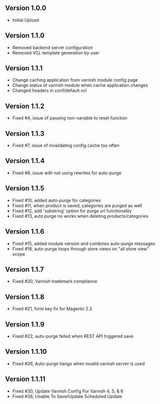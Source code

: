 ## Version 1.0.0
- Initial Upload

## Version 1.1.0
- Removed backend server configuration
- Removed VCL template generation by user

## Version 1.1.1
- Change caching application from varnish module config page
- Change status of varnish module when cache application changes
- Changed headers in conf/default.vcl

## Version 1.1.2
- Fixed #4, issue of passing non-variable to reset function

## Version 1.1.3
- Fixed #7, issue of invalidating config cache too often

## Version 1.1.4
- Fixed #8, issue with not using rewrites for auto-purge

## Version 1.1.5
- Fixed #10, added auto-purge for categories
- Fixed #11, when product is saved, categories are purged as well
- Fixed #12, add 'substring' option for purge url functionality
- Fixed #13, auto purge no works when deleting products/categories

## Version 1.1.6
- Fixed #15, added module version and combines auto-purge messages
- Fixed #18, auto-purge loops through store views on "all store view" scope

## Version 1.1.7
- Fixed #20, Varnish trademark compliance

## Version 1.1.8
- Fixed #21, form key fix for Magento 2.3

## Version 1.1.9
- Fixed #22, auto-purge failed when REST API triggered save

## Version 1.1.10
- Fixed #26, Auto-purge hangs when invalid varnish server is used

## Version 1.1.11
- Fixed #30, Update Varnish Config For Varnish 4, 5, & 6
- Fixed #38, Unable To Save/Update Scheduled Update
